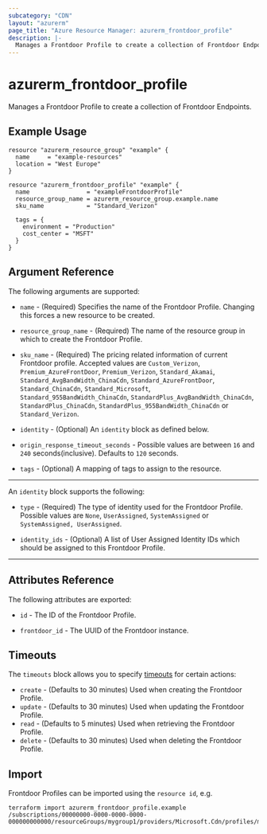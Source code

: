 ```yaml
---
subcategory: "CDN"
layout: "azurerm"
page_title: "Azure Resource Manager: azurerm_frontdoor_profile"
description: |-
  Manages a Frontdoor Profile to create a collection of Frontdoor Endpoints.
---
```


# azurerm_frontdoor_profile

Manages a Frontdoor Profile to create a collection of Frontdoor Endpoints.

## Example Usage

```hcl
resource "azurerm_resource_group" "example" {
  name     = "example-resources"
  location = "West Europe"
}

resource "azurerm_frontdoor_profile" "example" {
  name                = "exampleFrontdoorProfile"
  resource_group_name = azurerm_resource_group.example.name
  sku_name            = "Standard_Verizon"

  tags = {
    environment = "Production"
    cost_center = "MSFT"
  }
}
```

## Argument Reference

The following arguments are supported:

* `name` - (Required) Specifies the name of the Frontdoor Profile. Changing this forces a new resource to be created.

* `resource_group_name` - (Required) The name of the resource group in which to create the Frontdoor Profile.

* `sku_name` - (Required) The pricing related information of current Frontdoor profile. Accepted values are `Custom_Verizon`, `Premium_AzureFrontDoor`, `Premium_Verizon`, `Standard_Akamai`, `Standard_AvgBandWidth_ChinaCdn`, `Standard_AzureFrontDoor`, `Standard_ChinaCdn`, `Standard_Microsoft`, `Standard_955BandWidth_ChinaCdn`, `StandardPlus_AvgBandWidth_ChinaCdn`, `StandardPlus_ChinaCdn`, `StandardPlus_955BandWidth_ChinaCdn` or `Standard_Verizon`.

* `identity` - (Optional) An `identity` block as defined below.

* `origin_response_timeout_seconds` - Possible values are between `16` and `240` seconds(inclusive). Defaults to `120` seconds.

* `tags` - (Optional) A mapping of tags to assign to the resource.

---
An `identity` block supports the following:

* `type` - (Required) The type of identity used for the Frontdoor Profile. Possible values are `None`, `UserAssigned`, `SystemAssigned` or `SystemAssigned, UserAssigned`. 

* `identity_ids` - (Optional) A list of User Assigned Identity IDs which should be assigned to this Frontdoor Profile.

---

## Attributes Reference

The following attributes are exported:

* `id` - The ID of the Frontdoor Profile.

* `frontdoor_id` - The UUID of the Frontdoor instance.

## Timeouts

The `timeouts` block allows you to specify [timeouts](https://www.terraform.io/docs/configuration/resources.html#timeouts) for certain actions:

* `create` - (Defaults to 30 minutes) Used when creating the Frontdoor Profile.
* `update` - (Defaults to 30 minutes) Used when updating the Frontdoor Profile.
* `read` - (Defaults to 5 minutes) Used when retrieving the Frontdoor Profile.
* `delete` - (Defaults to 30 minutes) Used when deleting the Frontdoor Profile.

## Import

Frontdoor Profiles can be imported using the `resource id`, e.g.

```shell
terraform import azurerm_frontdoor_profile.example /subscriptions/00000000-0000-0000-0000-000000000000/resourceGroups/mygroup1/providers/Microsoft.Cdn/profiles/myprofile1
```
